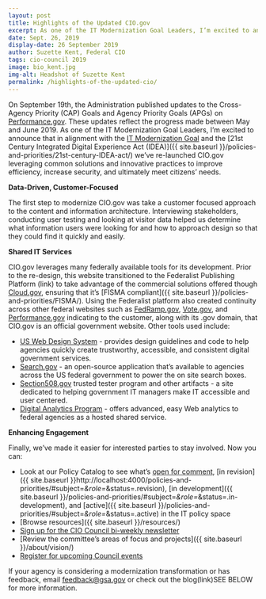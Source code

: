 ```yaml
---
layout: post
title: Highlights of the Updated CIO.gov
excerpt: As one of the IT Modernization Goal Leaders, I’m excited to announce that in alignment with the IT Modernization Goal and the 21st Century Integrated Digital Experience Act (IDEA) we’ve re-launched CIO.gov leveraging common solutions and innovative practices to improve efficiency, increase security, and ultimately meet citizens’ needs. your needs.
date: Sept. 26, 2019
display-date: 26 September 2019
author: Suzette Kent, Federal CIO
tags: cio-council 2019
image: bio_kent.jpg
img-alt: Headshot of Suzette Kent
permalink: /highlights-of-the-updated-cio/
---
```


On September 19th, the Administration published updates to the Cross-Agency Priority (CAP) Goals and Agency Priority Goals (APGs) on [Performance.gov](https://www.performance.gov). These updates reflect the progress made between May and June 2019. As one of the IT Modernization Goal Leaders, I’m excited to announce that in alignment with the [IT Modernization Goal](https://www.performance.gov/CAP/it-mod/) and the [21st Century Integrated Digital Experience Act (IDEA)]({{ site.baseurl }}/policies-and-priorities/21st-century-IDEA-act/) we’ve re-launched CIO.gov leveraging common solutions and innovative practices to improve efficiency, increase security, and ultimately meet citizens’ needs.

**Data-Driven, Customer-Focused**

The first step to modernize CIO.gov was take a customer focused approach to the content and information architecture. Interviewing stakeholders, conducting user testing and looking at visitor data helped us determine what information users were looking for and how to approach design so that they could find it quickly and easily.

**Shared IT Services**

CIO.gov leverages many federally available tools for its development. Prior to the re-design, this website transitioned to the Federalist Publishing Platform (link) to  take advantage of the commercial solutions offered though [Cloud.gov](https://cloud.gov), ensuring that it’s [FISMA compliant]({{ site.baseurl }}/policies-and-priorities/FISMA/). Using the Federalist platform also created continuity across other federal websites such as [FedRamp.gov](https://www.fedramp.gov), [Vote.gov](https://vote.gov), and [Performance.gov](https://www.performance.gov) indicating to the customer, along with its .gov domain, that CIO.gov is an official government website. Other tools used include:

* [US Web Design System](https://designsystem.digital.gov) - provides design guidelines and code to help agencies quickly create trustworthy, accessible, and consistent digital government services.
* [Search.gov](https://search.gov) - an open-source application that’s available to agencies across the US federal government to power the on site search boxes.
* [Section508.gov](https://www.section508.gov) trusted tester program and other artifacts - a site dedicated to helping government IT managers make IT accessible and user centered.
* [Digital Analytics Program](https://digital.gov/tag/digital-analytics-program/) - offers advanced, easy Web analytics to federal agencies as a hosted shared service.

**Enhancing Engagement**

Finally, we’ve made it easier for interested parties to stay involved. Now you can:

* Look at our Policy Catalog to see what’s [open for comment](/policies-and-priorities/#subject=*&role=*&status=.open), [in revision]({{ site.baseurl }}http://localhost:4000/policies-and-priorities/#subject=*&role=*&status=.revision), [in development]({{ site.baseurl }}/policies-and-priorities/#subject=*&role=*&status=.in-development), and [active]({{ site.baseurl }}/policies-and-priorities/#subject=*&role=*&status=.active) in the IT policy space
* [Browse resources]({{ site.baseurl }}/resources/)
* [Sign up for the CIO Council bi-weekly newsletter](https://public.govdelivery.com/accounts/USGSA/subscriber/new?topic_id=USGSA_715)
* [Review the committee’s areas of focus and projects]({{ site.baseurl }}/about/vision/)
* [Register for upcoming Council events](/programs-and-events/)


If your agency is considering a modernization transformation or has feedback, email [feedback@gsa.gov](mailto:feedback@gsa.gov) or check out the blog(link)SEE BELOW for more information.
